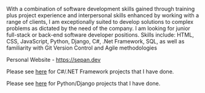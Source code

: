 With a combination of software development skills gained through training plus project experience and interpersonal skills enhanced by working with a range of clients, I am exceptionally suited to develop solutions to complex problems as dictated by the need of the company. I am looking for junior full-stack or back-end software developer positions. Skills include: HTML, CSS, JavaScript, Python, Django, C#, .Net Framework, SQL, as well as familiarity with Git Version Control and Agile methodologies

Personal Website - https://sepan.dev

Please see [here](https://github.com/sepan314/C-Sharp-.NET-Code/blob/master/README.md) for C#/.NET Framework projects that I have done.

Please see [here](https://github.com/sepan314/Python-Django-Code) for Python/Django projects that I have done.



